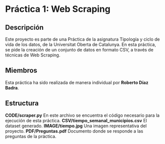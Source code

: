 # Práctica 1: Web Scraping

## Descripción

Este proyecto es parte de una Práctica de la asignatura Tipología y ciclo de vida de los datos, de la Universitat Oberta de Catalunya. En esta práctica, se pide la creación de un conjunto de datos en formato CSV, a través de técnicas de Web Scraping.

## Miembros

Esta práctica ha sido realizada de manera individual por **Roberto Díaz Badra**.

## Estructura

**CODE/scraper.py** En este archivo se encuentra el código necesario para la ejecución de esta práctica.
**CSV/tiempo_semanal_municipios.csv** El dataset generado.
**IMAGE/tiempo.jpg** Una imagen representativa del proyecto.
**PDF/Preguntas.pdf** Documento donde se responde a las preguntas de la práctica.

